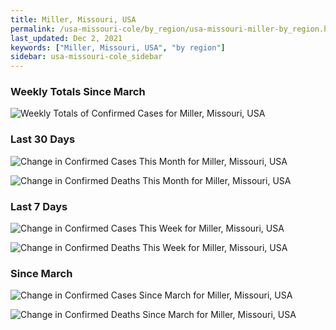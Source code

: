 ```yaml
---
title: Miller, Missouri, USA
permalink: /usa-missouri-cole/by_region/usa-missouri-miller-by_region.html
last_updated: Dec 2, 2021
keywords: ["Miller, Missouri, USA", "by region"]
sidebar: usa-missouri-cole_sidebar
---
```


<h3>Weekly Totals Since March</h3>

![Weekly Totals of Confirmed Cases for Miller, Missouri, USA](/covid_tracker/images/graphs/usa-missouri-miller-weekly_totals_graph.png)

<h3>Last 30 Days</h3>

![Change in Confirmed Cases This Month for Miller, Missouri, USA](/covid_tracker/images/graphs/usa-missouri-miller-delta_confirmed-30_days_graph.png)

![Change in Confirmed Deaths This Month for Miller, Missouri, USA](/covid_tracker/images/graphs/usa-missouri-miller-delta_deaths-30_days_graph.png)

<h3>Last 7 Days</h3>

![Change in Confirmed Cases This Week for Miller, Missouri, USA](/covid_tracker/images/graphs/usa-missouri-miller-delta_confirmed-7_days_graph.png)

![Change in Confirmed Deaths This Week for Miller, Missouri, USA](/covid_tracker/images/graphs/usa-missouri-miller-delta_deaths-7_days_graph.png)

<h3>Since March</h3>

![Change in Confirmed Cases Since March for Miller, Missouri, USA](/covid_tracker/images/graphs/usa-missouri-miller-delta_confirmed-since_march_graph.png)

![Change in Confirmed Deaths Since March for Miller, Missouri, USA](/covid_tracker/images/graphs/usa-missouri-miller-delta_deaths-since_march_graph.png)
